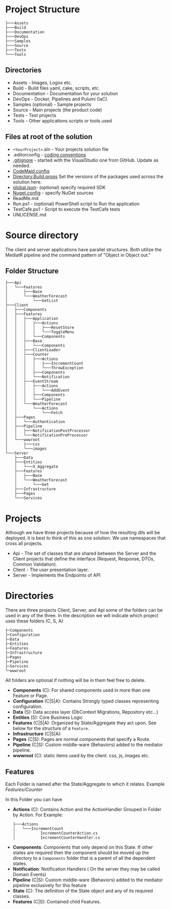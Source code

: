 # Project Structure

```
├───Assets
├───Build
├───Documentation
├───DevOps
├───Samples
├───Source
├───Tests
└───Tools

```
## Directories
* Assets - Images, Logos etc.
* Build - Build files yaml, cake, scripts, etc.
* Documentation - Documentation for your solution
* DevOps - Docker, Pipelines and Pulumi (IaC).
* Samples (optional) - Sample projects
* Source - Main projects (the product code)
* Tests - Test projects
* Tools - Other applications scripts or tools used

## Files at root of the solution
* `<YourProject>`.sln - Your projects solution file
* .editorconfig - [coding conventions](https://docs.microsoft.com/en-us/visualstudio/ide/editorconfig-code-style-settings-reference?view=vs-2019)
* [.gitignore](https://git-scm.com/docs/gitignore) - started with the VisualStudio one from GitHub. Update as needed.
* [CodeMaid.config](http://www.codemaid.net/documentation/)
* [Directory.Build.props](https://docs.microsoft.com/en-us/visualstudio/msbuild/customize-your-build?view=vs-2019#directorybuildprops-and-directorybuildtargets) Set the versions of the packages used across the solution here.
* [global.json](https://docs.microsoft.com/en-us/dotnet/core/tools/global-json?tabs=netcore3x)- (optional) specify required SDK
* [Nuget.config](https://docs.microsoft.com/en-us/nuget/reference/nuget-config-file) - specify NuGet sources
* ReadMe.md
* Run.ps1 - (optional) PowerShell script to Run the application
* TestCafe.ps1 - Script to execute the TestCafe tests
* UNLICENSE.md


# Source directory

The client and server applications have parallel structures. 
Both utilize the MediatR pipeline and the command pattern of "Object in Object out."

## Folder Structure
```
├───Api
│   └───Features
│       ├───Base
│       └───WeatherForecast
│           └───GetList
├───Client
│   ├───Components
│   ├───Features
│   │   ├───Application
│   │   │   ├───Actions
│   │   │   │   ├───ResetStore
│   │   │   │   └───ToggleMenu
│   │   │   └───Components
│   │   ├───Base
│   │   │   └───Components
│   │   ├───ClientLoader
│   │   ├───Counter
│   │   │   ├───Actions
│   │   │   │   ├───IncrementCount
│   │   │   │   └───ThrowException
│   │   │   ├───Components
│   │   │   └───Notification
│   │   ├───EventStream
│   │   │   ├───Actions
│   │   │   │   └───AddEvent
│   │   │   ├───Components
│   │   │   └───Pipeline
│   │   └───WeatherForecast
│   │       └───Actions
│   │           └───Fetch
│   ├───Pages
│   │   └───Authentication
│   ├───Pipeline
│   │   ├───NotificationPostProcessor
│   │   └───NotificationPreProcessor
│   └───wwwroot
│       ├───css
│       └───images
└───Server
    ├───Data
    ├───Entities
    │   └───X_Aggregate
    ├───Features
    │   ├───Base
    │   └───WeatherForecast
    │       └───Get
    ├───Infrastructure
    ├───Pages
    └───Services
```

# Projects

Although we have three projects because of how the resulting dlls will be deployed, it is best to think of this as one solution.  We use namespaces that cross all projects.

* Api - The set of classes that  are shared between the Server and the Client projects that define the interface (Request, Response, DTOs, Common Validation).
* Client - The user presentation layer.
* Server - Implements the Endpoints of API

# Directories

There are three projects Client, Server, and Api some of the folders can be used in any of the three.  In the description we will indicate which project uses these folders (C, S, A)

```
├─Components
├─Configuration
├─Data
├─Entities
├─Features
├─Infrastructure
├─Pages
├─Pipeline
├─Services
└─wwwroot
```
All folders are optional if nothing will be in them feel free to delete.

* **Components** (C): For shared components used in more than one Feature or Page.
* **Configuration** (C|S|A): Contains Strongly typed classes representing configuration.
* **Data** (S): Data access layer (DbContext Migrations, Repository etc...)
* **Entities** (S): Core Business Logic
* **Features** (C|S|A): Organized by State/Aggregate they act upon. See below for the structure of a `Feature`.
* **Infrastructure** (C|S|A):
* **Pages** (C|S): Pages are normal components that specify a Route.
* **Pipeline** (C|S): Custom middle-ware (Behaviors) added to the mediator pipeline.
* **wwwroot** (C): static items used by the client. css, js, images etc.

## Features
Each Folder is named after the State/Aggregate to which it relates. Example *Features/Counter*

In this Folder you can have 
 * **Actions** (C): Contains Action and the ActionHandler Grouped in Folder by Action. 
   For Example:
      ```
      ├───Actions
      │   └───IncrementCount
      │           IncrementCounterAction.cs
      │           IncrementCounterHandler.cs
      ```
 * **Components**: 
   Components that only depend on this State.
   If other states are required then the component should be moved up the directory to a 
   `Components` folder that is a parent of all the dependent states.
 * **Notification**: Notification Handlers ( On the server they may be called Domain Events) 
 * **Pipeline** (C|S):  Custom middle-ware (Behaviors) added to the mediator pipeline exclusively for this feature
 * **State** (C): The definition of the State object and any of its required classes.
 * **Features** (C|S): Contained child Features. 
